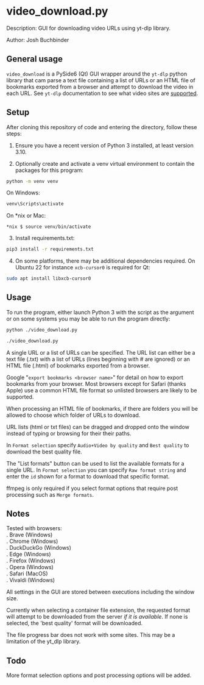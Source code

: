 # video_download.py  

Description: GUI for downloading video URLs using yt-dlp library.  

Author: Josh Buchbinder  

## General usage  

`video_download` is a PySide6 (Qt) GUI wrapper around the `yt-dlp`
python library that cam parse a text file containing a list of URLs
or an HTML file of bookmarks exported from a browser and attempt to
download the video in each URL. See `yt-dlp` documentation to see
what video sites are
[supported](https://github.com/yt-dlp/yt-dlp/blob/master/supportedsites.md).

## Setup  

After cloning this repository of code and entering the directory,
follow these steps:  

1. Ensure you have a recent version of Python 3 installed, at least
version 3.10.  

2. Optionally create and activate a venv virtual environment to contain
the packages for this program:  

```bash
python -m venv venv
```

On Windows:  

```bash
venv\Scripts\activate
```

On *nix or Mac:  

```
*nix $ source venv/bin/activate
```

3. Install requirements.txt:  

```bash
pip3 install -r requirements.txt
```

4. On some platforms, there may be additional dependencies required. On
Ubuntu 22 for instance `xcb-cursor0` is required for Qt:  

```bash
sudo apt install libxcb-cursor0
```

## Usage  

To run the program, either launch Python 3 with the script as the argument or
on some systems you may be able to run the program directly:  

```bash
python ./video_download.py
```

```bash
./video_download.py
```

A single URL or a list of URLs can be specified. The URL list can either be
a text file (.txt) with a list of URLs (lines beginning with # are ignored)
or an HTML file (.html) of bookmarks exported from a browser.  

Google "`export bookmarks <browser name>`" for detail on how to export
bookmarks from your browser. Most browsers except for Safari (thanks Apple)
use a common HTML file format so unlisted browsers are likely to be
supported.  

When processing an HTML file of bookmarks, if there are folders you will be
allowed to choose which folder of URLs to download.  

URL lists (html or txt files) can be dragged and dropped onto the window
instead of typing or browsing for their their paths.  

In `Format selection` specify `Audio+Video by quality` and `Best quality` to
download the best quality file.  

The "List formats" button can be used to list the available formats for a
single URL. In `Format selection` you can specify `Raw format string` and
enter the `id` shown for a format to download that specific format.  

ffmpeg is only required if you select format options that require post
processing such as `Merge formats`.  

## Notes  

Tested with browsers:  
. Brave (Windows)  
. Chrome (Windows)  
. DuckDuckGo (Windows)  
. Edge (Windows)  
. Firefox (Windows)  
. Opera (Windows)  
. Safari (MacOS)  
. Vivaldi (Windows)  

All settings in the GUI are stored between executions including the window size.  

Currently when selecting a container file extension, the requested format will
attempt to be downloaded from the server _if it is available_. If none is selected,
the 'best quality' format will be downloaded.  

The file progress bar does not work with some sites. This may be a limitation of
the yt_dlp library.  

## Todo  

More format selection options and post processing options will be added.  
